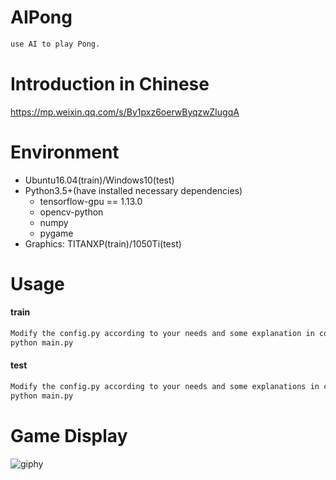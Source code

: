 # AIPong
```sh
use AI to play Pong.
```

# Introduction in Chinese
https://mp.weixin.qq.com/s/By1pxz6oerwByqzwZIugqA

# Environment
- Ubuntu16.04(train)/Windows10(test)
- Python3.5+(have installed necessary dependencies)
	- tensorflow-gpu == 1.13.0
	- opencv-python
	- numpy
	- pygame
- Graphics: TITANXP(train)/1050Ti(test)

# Usage
#### train
```sh
Modify the config.py according to your needs and some explanation in config.py(mode should be "train"), then run:
python main.py
```
#### test
```sh
Modify the config.py according to your needs and some explanations in config.py(mode should be "test"), then run:
python main.py
```

# Game Display
![giphy](demonstration/running.gif)